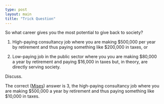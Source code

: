 ```yaml
---
type: post
layout: main
title: "Trick Question"
---
```

So what career gives you the most potential to give back to society?

  
1. High-paying consultancy job where you are making $500,000 per year by
retirement and thus paying something like $200,000 in taxes, or

  
2. Low-paying job in the public sector where you you are making $80,000 a year
by retirement and paying $16,000 in taxes but, in theory, are directly serving
society.

  
Discuss.

  
The correct ([Mises](http://www.mises.org/quiz.asp?QuizID=4)) answer is 3, the
high-paying consultancy job where you are making $500,000 a year by retirement
and thus paying something like $10,000 in taxes.

